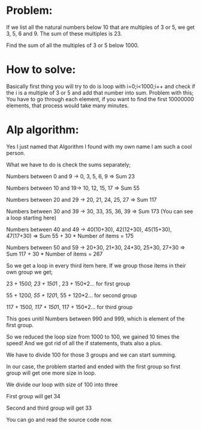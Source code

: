 # Problem:

If we list all the natural numbers below 10 that are multiples of 3 or 5, we get 3, 5, 6 and 9. The sum of these multiples is 23.

Find the sum of all the multiples of 3 or 5 below 1000.

# How to solve:

Basically first thing you will try to do is loop with i=0;i<1000;i++ and check if the i is a multiple of 3 or 5 and add that number into sum.
Problem with this; You have to go through each element, if you want to find the first 10000000 elements, that process would take many minutes.

# Alp algorithm:

Yes I just named that Algorithm I found with my own name I am such a cool person.

What we have to do is check the sums separately;

Numbers between 0 and 9 -> 0, 3, 5, 6, 9 => Sum 23

Numbers between 10 and 19-> 10, 12, 15, 17 => Sum 55

Numbers between 20 and 29 -> 20, 21, 24, 25, 27 => Sum 117

Numbers between 30 and 39 -> 30, 33, 35, 36, 39 => Sum 173 (You can see a loop starting here)

Numbers between 40 and 49 -> 40(10+30), 42(12+30), 45(15+30), 47(17+30) => Sum 55 + 30 * Number of items = 175

Numbers between 50 and 59 -> 20+30, 21+30, 24+30, 25+30, 27+30 => Sum 117 + 30 * Number of items = 267

So we get a loop in every third item here. If we group those items in their own group we get;

23 + 150*0, 23 + 150*1 , 23 + 150*2... for first group

55 + 120*0, 55 + 120*1, 55 + 120*2... for second group

117 + 150*0, 117 + 150*1, 117 + 150*2... for third group

This goes unitil Numbers between 990 and 999, which is element of the first group.

So we reduced the loop size from 1000 to 100, we gained 10 times the speed! And we got rid of all the if statements, thats also a plus.

We have to divide 100 for those 3 groups and we can start summing.


In our case, the problem started and ended with the first group so first group will get one more size in loop.

We divide our loop with size of 100 into three

First group will get 34

Second and third group will get 33

You can go and read the source code now.
